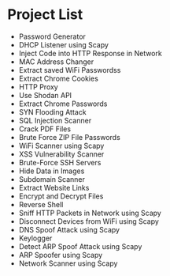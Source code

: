 # Project List

- Password Generator
- DHCP Listener using Scapy
- Inject Code into HTTP Response in Network
- MAC Address Changer
- Extract saved WiFi Passwordss
- Extract Chrome Cookies
- HTTP Proxy
- Use Shodan API
- Extract Chrome Passwords
- SYN Flooding Attack
- SQL Injection Scanner
- Crack PDF Files
- Brute Force ZIP File Passwords
- WiFi Scanner using Scapy
- XSS Vulnerability Scanner
- Brute-Force SSH Servers
- Hide Data in Images
- Subdomain Scanner
- Extract Website Links
- Encrypt and Decrypt Files
- Reverse Shell
- Sniff HTTP Packets in Network using Scapy
- Disconnect Devices from WiFi using Scapy
- DNS Spoof Attack using Scapy
- Keylogger
- Detect ARP Spoof Attack using Scapy
- ARP Spoofer using Scapy
- Network Scanner using Scapy
